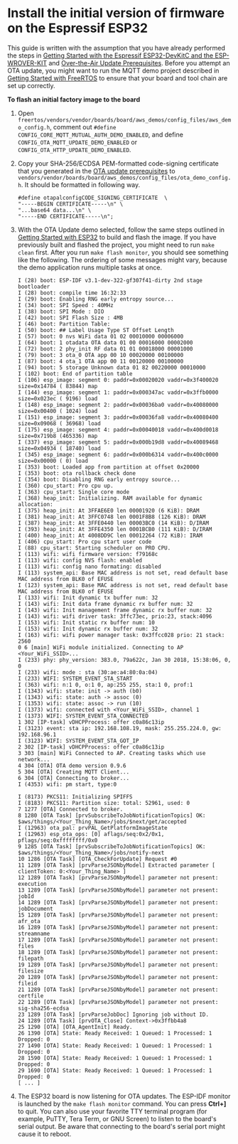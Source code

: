 # Install the initial version of firmware on the Espressif ESP32<a name="burn-initial-firmware-esp"></a>

This guide is written with the assumption that you have already performed the steps in [Getting Started with the Espressif ESP32\-DevKitC and the ESP\-WROVER\-KIT](https://docs.aws.amazon.com/freertos/latest/userguide/getting_started_espressif.html) and [Over\-the\-Air Update Prerequisites](https://docs.aws.amazon.com/freertos/latest/userguide/ota-prereqs.html)\. Before you attempt an OTA update, you might want to run the MQTT demo project described in [Getting Started with FreeRTOS](https://docs.aws.amazon.com/freertos/latest/userguide/freertos-getting-started.html) to ensure that your board and tool chain are set up correctly\.

**To flash an initial factory image to the board**

1. Open `freertos/vendors/vendor/boards/board/aws_demos/config_files/aws_demo_config.h`,  comment out `#define CONFIG_CORE_MQTT_MUTUAL_AUTH_DEMO_ENABLED`, and define `CONFIG_OTA_MQTT_UPDATE_DEMO_ENABLED` or `CONFIG_OTA_HTTP_UPDATE_DEMO_ENABLED`\.

1. Copy your SHA\-256/ECDSA PEM\-formatted code\-signing certificate that you generated in the [OTA update prerequisites](ota-prereqs.md) to `vendors/vendor/boards/board/aws_demos/config_files/ota_demo_config.h`\. It should be formatted in following way\.

   ```
   #define otapalconfigCODE_SIGNING_CERTIFICATE  \
   "-----BEGIN CERTIFICATE-----\n" \
   "...base64 data...\n" \
   "-----END CERTIFICATE-----\n";
   ```

1. With the OTA Update demo selected, follow the same steps outlined in [Getting Started with ESP32](https://docs.aws.amazon.com/freertos/latest/userguide/getting_started_espressif.html) to build and flash the image\. If you have previously built and flashed the project, you might need to run `make clean` first\. After you run `make flash monitor`, you should see something like the following\. The ordering of some messages might vary, because the demo application runs multiple tasks at once\.

   ```
   I (28) boot: ESP-IDF v3.1-dev-322-gf307f41-dirty 2nd stage bootloader
   I (28) boot: compile time 16:32:33
   I (29) boot: Enabling RNG early entropy source...
   I (34) boot: SPI Speed : 40MHz
   I (38) boot: SPI Mode : DIO
   I (42) boot: SPI Flash Size : 4MB
   I (46) boot: Partition Table:
   I (50) boot: ## Label Usage Type ST Offset Length
   I (57) boot: 0 nvs WiFi data 01 02 00010000 00006000
   I (64) boot: 1 otadata OTA data 01 00 00016000 00002000
   I (72) boot: 2 phy_init RF data 01 01 00018000 00001000
   I (79) boot: 3 ota_0 OTA app 00 10 00020000 00100000
   I (87) boot: 4 ota_1 OTA app 00 11 00120000 00100000
   I (94) boot: 5 storage Unknown data 01 82 00220000 00010000
   I (102) boot: End of partition table
   I (106) esp_image: segment 0: paddr=0x00020020 vaddr=0x3f400020 size=0x14784 ( 83844) map
   I (144) esp_image: segment 1: paddr=0x000347ac vaddr=0x3ffb0000 size=0x023ec ( 9196) load
   I (148) esp_image: segment 2: paddr=0x00036ba0 vaddr=0x40080000 size=0x00400 ( 1024) load
   I (151) esp_image: segment 3: paddr=0x00036fa8 vaddr=0x40080400 size=0x09068 ( 36968) load
   I (175) esp_image: segment 4: paddr=0x00040018 vaddr=0x400d0018 size=0x719b8 (465336) map
   I (337) esp_image: segment 5: paddr=0x000b19d8 vaddr=0x40089468 size=0x04934 ( 18740) load
   I (345) esp_image: segment 6: paddr=0x000b6314 vaddr=0x400c0000 size=0x00000 ( 0) load
   I (353) boot: Loaded app from partition at offset 0x20000
   I (353) boot: ota rollback check done
   I (354) boot: Disabling RNG early entropy source...
   I (360) cpu_start: Pro cpu up.
   I (363) cpu_start: Single core mode
   I (368) heap_init: Initializing. RAM available for dynamic allocation:
   I (375) heap_init: At 3FFAE6E0 len 00001920 (6 KiB): DRAM
   I (381) heap_init: At 3FFC0748 len 0001F8B8 (126 KiB): DRAM
   I (387) heap_init: At 3FFE0440 len 00003BC0 (14 KiB): D/IRAM
   I (393) heap_init: At 3FFE4350 len 0001BCB0 (111 KiB): D/IRAM
   I (400) heap_init: At 4008DD9C len 00012264 (72 KiB): IRAM
   I (406) cpu_start: Pro cpu start user code
   I (88) cpu_start: Starting scheduler on PRO CPU.
   I (113) wifi: wifi firmware version: f79168c
   I (113) wifi: config NVS flash: enabled
   I (113) wifi: config nano formating: disabled
   I (113) system_api: Base MAC address is not set, read default base MAC address from BLK0 of EFUSE
   I (123) system_api: Base MAC address is not set, read default base MAC address from BLK0 of EFUSE
   I (133) wifi: Init dynamic tx buffer num: 32
   I (143) wifi: Init data frame dynamic rx buffer num: 32
   I (143) wifi: Init management frame dynamic rx buffer num: 32
   I (143) wifi: wifi driver task: 3ffc73ec, prio:23, stack:4096
   I (153) wifi: Init static rx buffer num: 10
   I (153) wifi: Init dynamic rx buffer num: 32
   I (163) wifi: wifi power manager task: 0x3ffcc028 prio: 21 stack: 2560
   0 6 [main] WiFi module initialized. Connecting to AP <Your_WiFi_SSID>...
   I (233) phy: phy_version: 383.0, 79a622c, Jan 30 2018, 15:38:06, 0, 0
   I (233) wifi: mode : sta (30:ae:a4:80:0a:04)
   I (233) WIFI: SYSTEM_EVENT_STA_START
   I (363) wifi: n:1 0, o:1 0, ap:255 255, sta:1 0, prof:1
   I (1343) wifi: state: init -> auth (b0)
   I (1343) wifi: state: auth -> assoc (0)
   I (1353) wifi: state: assoc -> run (10)
   I (1373) wifi: connected with <Your_WiFi_SSID>, channel 1
   I (1373) WIFI: SYSTEM_EVENT_STA_CONNECTED
   1 302 [IP-task] vDHCPProcess: offer c0a86c13ip
   I (3123) event: sta ip: 192.168.108.19, mask: 255.255.224.0, gw: 192.168.96.1
   I (3123) WIFI: SYSTEM_EVENT_STA_GOT_IP
   2 302 [IP-task] vDHCPProcess: offer c0a86c13ip
   3 303 [main] WiFi Connected to AP. Creating tasks which use network...
   4 304 [OTA] OTA demo version 0.9.6
   5 304 [OTA] Creating MQTT Client...
   6 304 [OTA] Connecting to broker...
   I (4353) wifi: pm start, type:0
   
   I (8173) PKCS11: Initializing SPIFFS
   I (8183) PKCS11: Partition size: total: 52961, used: 0
   7 1277 [OTA] Connected to broker.
   8 1280 [OTA Task] [prvSubscribeToJobNotificationTopics] OK: $aws/things/<Your_Thing_Name>/jobs/$next/get/accepted
   I (12963) ota_pal: prvPAL_GetPlatformImageState
   I (12963) esp_ota_ops: [0] aflags/seq:0x2/0x1, pflags/seq:0xffffffff/0x0
   9 1285 [OTA Task] [prvSubscribeToJobNotificationTopics] OK: $aws/things/<Your_Thing_Name>/jobs/notify-next
   10 1286 [OTA Task] [OTA_CheckForUpdate] Request #0
   11 1289 [OTA Task] [prvParseJSONbyModel] Extracted parameter [ clientToken: 0:<Your_Thing_Name> ]
   12 1289 [OTA Task] [prvParseJSONbyModel] parameter not present: execution
   13 1289 [OTA Task] [prvParseJSONbyModel] parameter not present: jobId
   14 1289 [OTA Task] [prvParseJSONbyModel] parameter not present: jobDocument
   15 1289 [OTA Task] [prvParseJSONbyModel] parameter not present: afr_ota
   16 1289 [OTA Task] [prvParseJSONbyModel] parameter not present: streamname
   17 1289 [OTA Task] [prvParseJSONbyModel] parameter not present: files
   18 1289 [OTA Task] [prvParseJSONbyModel] parameter not present: filepath
   19 1289 [OTA Task] [prvParseJSONbyModel] parameter not present: filesize
   20 1289 [OTA Task] [prvParseJSONbyModel] parameter not present: fileid
   21 1289 [OTA Task] [prvParseJSONbyModel] parameter not present: certfile
   22 1289 [OTA Task] [prvParseJSONbyModel] parameter not present: sig-sha256-ecdsa
   23 1289 [OTA Task] [prvParseJobDoc] Ignoring job without ID.
   24 1289 [OTA Task] [prvOTA_Close] Context->0x3ffbb4a8
   25 1290 [OTA] [OTA_AgentInit] Ready.
   26 1390 [OTA] State: Ready Received: 1 Queued: 1 Processed: 1 Dropped: 0
   27 1490 [OTA] State: Ready Received: 1 Queued: 1 Processed: 1 Dropped: 0
   28 1590 [OTA] State: Ready Received: 1 Queued: 1 Processed: 1 Dropped: 0
   29 1690 [OTA] State: Ready Received: 1 Queued: 1 Processed: 1 Dropped: 0
   [ ... ]
   ```

1. The ESP32 board is now listening for OTA updates\. The ESP\-IDF monitor is launched by the `make flash monitor` command\. You can press **Ctrl\+\]** to quit\. You can also use your favorite TTY terminal program \(for example, PuTTY, Tera Term, or GNU Screen\) to listen to the board's serial output\. Be aware that connecting to the board's serial port might cause it to reboot\.